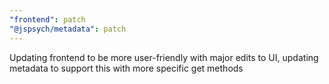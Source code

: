```yaml
---
"frontend": patch
"@jspsych/metadata": patch
---
```


Updating frontend to be more user-friendly with major edits to UI, updating metadata to support this with more specific get methods

